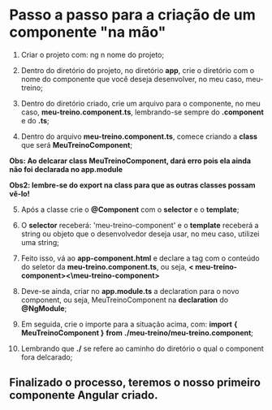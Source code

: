 # Passo a passo para a criação de um componente "na mão"  
  
1) Criar o projeto com: ng n nome do projeto;  
  
2) Dentro do diretório do projeto, no diretório **app**, crie o diretório com o nome do componente que você deseja desenvolver, no meu caso, meu-treino;  

3) Dentro do diretório criado, crie um arquivo para o componente, no meu caso, **meu-treino.component.ts**, lembrando-se sempre do **.component** e do **.ts**;  
  
4) Dentro do arquivo **meu-treino.component.ts**, comece criando a **class** que será **MeuTreinoComponent**;  
  
**Obs: Ao delcarar class MeuTreinoComponent, dará erro pois ela ainda não foi declarada no app.module**  
  
**Obs2: lembre-se do export na class para que as outras classes possam vê-lo!**  
  
5) Após a classe crie o **@Component** com o **selector** e o **template**;  

6) O **selector** receberá: 'meu-treino-component' e o **template** receberá a string ou objeto que o desenvolvedor deseja usar, no meu caso, utilizei uma string;  

7) Feito isso, vá ao **app-component.html** e declare a tag com o conteúdo do seletor da **meu-treino.component.ts**, ou seja, **< meu-treino-component><\meu-treino-component>**  
  
8) Deve-se ainda, criar no **app.module.ts** a declaration para o novo component, ou seja, MeuTreinoComponent na **declaration** do **@NgModule**;  
  
9) Em seguida, crie o importe para a situação acima, com: **import** **{ MeuTreinoComponent }** **from** **./meu-treino/meu-treino.component**;  
  
10) Lembrando que **./** se refere ao caminho do diretório o qual o component fora delcarado;  
  
## Finalizado o processo, teremos o nosso primeiro componente Angular criado.

